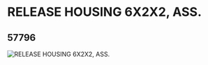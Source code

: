# RELEASE HOUSING 6X2X2, ASS.
## 57796
![RELEASE HOUSING 6X2X2, ASS.](https://lc-www-live-s.legocdn.com/media/bricks/5/2/4499434.jpg)